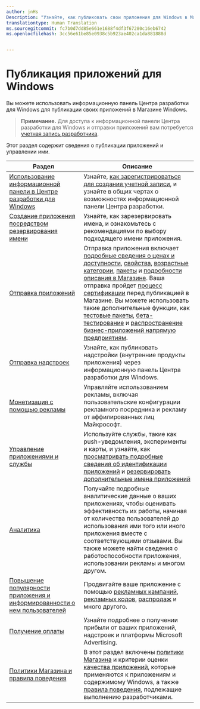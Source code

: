 ```yaml
---
author: jnHs
Description: "Узнайте, как публиковать свои приложения для Windows в Магазине Windows."
translationtype: Human Translation
ms.sourcegitcommit: fc7b0d7dd85e661e1688f4df3f67280c16eb6742
ms.openlocfilehash: 3cc56e61be85e0938c5b923ae402ca1da881888d


---
```


# Публикация приложений для Windows

Вы можете использовать информационную панель Центра разработки для Windows для публикации своих приложений в Магазине Windows. 

> **Примечание.** Для доступа к информационной панели Центра разработки для Windows и отправки приложений вам потребуется [учетная запись разработчика](http://go.microsoft.com/fwlink/p/?LinkId=615100).

Этот раздел содержит сведения о публикации приложений и управлении ими.

| **Раздел** | **Описание** |
|-----------|-----------------|
| [Использование информационной панели в Центре разработки для Windows](using-the-windows-dev-center-dashboard.md) | Узнайте, [как зарегистрироваться для создания учетной записи](opening-a-developer-account.md), и узнайте в общих чертах о возможностях информационной панели Центра разработки. |
| [Создание приложения посредством резервирования имени](create-your-app-by-reserving-a-name.md) | Узнайте, как зарезервировать имена, и ознакомьтесь с рекомендациями по выбору подходящего имени приложения. |
| [Отправка приложений](app-submissions.md) | Отправка приложения включает [подробные сведения о ценах и доступности](set-app-pricing-and-availability.md), [свойства](enter-app-properties.md), [возрастные категории](age-ratings.md), [пакеты](upload-app-packages.md) и [подробности описания в Магазине](create-app-store-listings.md). Ваша отправка пройдет [процесс сертификации](the-app-certification-process.md) перед публикацией в Магазине. Вы можете использовать такие дополнительные функции, как [тестовые пакеты](package-flights.md), [бета-тестирование](beta-testing-and-targeted-distribution.md) и [распространение бизнес-приложений напрямую предприятиям](distribute-lob-apps-to-enterprises.md). |
| [Отправка надстроек](add-on-submissions.md) | Узнайте, как публиковать надстройки (внутренние продукты приложения) через информационную панель Центра разработки для Windows. |
| [Монетизация с помощью рекламы](monetize-with-ads.md) | Управляйте использованием рекламы, включая пользовательские конфигурации рекламного посредника и рекламу от аффилированных лиц Майкрософт. |
| [Управление приложениями и службы](app-management-and-services.md) | Используйте службы, такие как push-уведомления, эксперименты и карты, и узнайте, как [просматривать подробные сведения об идентификации приложений](view-app-identity-details.md) и [резервировать дополнительные имена приложений](manage-app-names.md) |
| [Аналитика](analytics.md) | Получайте подробные аналитические данные о ваших приложениях, чтобы оценивать эффективность их работы, начиная от количества пользователей до использования ими того или иного приложения вместе с соответствующими отзывами. Вы также можете найти сведения о работоспособности приложения, использовании рекламы и многом другом. |
| [Повышение популярности приложения и информированности о нем пользователей](app-promotion-and-customer-engagement.md) | Продвигайте ваше приложение с помощью [рекламных кампаний](create-an-ad-campaign-for-your-app.md), [рекламных кодов](generate-promotional-codes.md), [распродаж](put-apps-and-add-ons-on-sale.md) и много другого. 
| [Получение оплаты](getting-paid-apps.md) | Узнайте подробнее о получении прибыли от ваших приложений, надстроек и платформы Microsoft Advertising. |
| [Политики Магазина и правила поведения](https://msdn.microsoft.com/library/windows/apps/dn764939.aspx) | В этот раздел включены [политики Магазина](https://msdn.microsoft.com/library/windows/apps/dn764944.aspx) и критерии оценки [качества приложений](https://msdn.microsoft.com/library/windows/apps/mt652261.aspx), которые применяются к приложениям и содержимому Windows, а также [правила поведения](https://msdn.microsoft.com/library/windows/apps/dn764941.aspx), подлежащие выполнению разработчиками. |
 



<!--HONumber=Aug16_HO5-->


